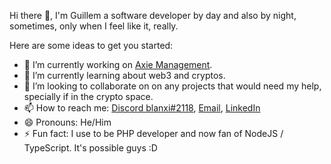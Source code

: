 Hi there 👋, I'm Guillem a software developer by day and also by night, sometimes, only when I feel like it, really.


Here are some ideas to get you started:

- 🔭 I’m currently working on [Axie Management](https://tracker.axie.management/).
- 🌱 I’m currently learning about web3 and cryptos.
- 👯 I’m looking to collaborate on  on any projects that would need my help, specially if in the crypto space.
- 📫 How to reach me: [Discord blanxi#2118](https://discord.gg/nSF2j6AU), [Email](mailto:guillemblanche@gmail.com), [LinkedIn](https://www.linkedin.com/in/guillem-blanche/)
- 😄 Pronouns: He/Him
- ⚡ Fun fact: I use to be PHP developer and now fan of NodeJS / TypeScript. It's possible guys :D
